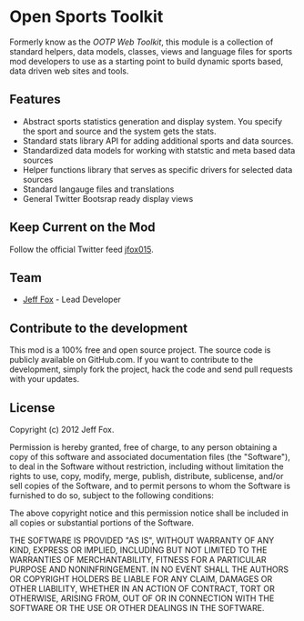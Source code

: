# Open Sports Toolkit

Formerly know as the _OOTP Web Toolkit_, this module is a collection of standard helpers, data models, classes, views and language files for sports mod developers to use as a starting point to build dynamic sports based, data driven  web sites and tools.

## Features

- Abstract sports statistics generation and display system. You specify the sport and source and the system gets the stats.
- Standard stats library API for adding additional sports and data sources.
- Standardized data models for working with statstic and meta based data sources
- Helper functions library that serves as specific drivers for selected data sources
- Standard langauge files and translations
- General Twitter Bootsrap ready display views

## Keep Current on the Mod

Follow the official Twitter feed [jfox015](http://twitter.com/#!/jfox015).
  
## Team

- [Jeff Fox](http://www.aeoliandigital.com/) - Lead Developer

## Contribute to the development

This mod is a 100% free and open source project. The source code is publicly available on GitHub.com. If you want to contribute to the development, simply fork the project, hack the code and send pull requests with your updates.

## License

Copyright (c) 2012 Jeff Fox.

Permission is hereby granted, free of charge, to any person obtaining a copy
of this software and associated documentation files (the "Software"), to deal
in the Software without restriction, including without limitation the rights
to use, copy, modify, merge, publish, distribute, sublicense, and/or sell
copies of the Software, and to permit persons to whom the Software is
furnished to do so, subject to the following conditions:

The above copyright notice and this permission notice shall be included in
all copies or substantial portions of the Software.

THE SOFTWARE IS PROVIDED "AS IS", WITHOUT WARRANTY OF ANY KIND, EXPRESS OR
IMPLIED, INCLUDING BUT NOT LIMITED TO THE WARRANTIES OF MERCHANTABILITY,
FITNESS FOR A PARTICULAR PURPOSE AND NONINFRINGEMENT. IN NO EVENT SHALL THE
AUTHORS OR COPYRIGHT HOLDERS BE LIABLE FOR ANY CLAIM, DAMAGES OR OTHER
LIABILITY, WHETHER IN AN ACTION OF CONTRACT, TORT OR OTHERWISE, ARISING FROM,
OUT OF OR IN CONNECTION WITH THE SOFTWARE OR THE USE OR OTHER DEALINGS IN
THE SOFTWARE.